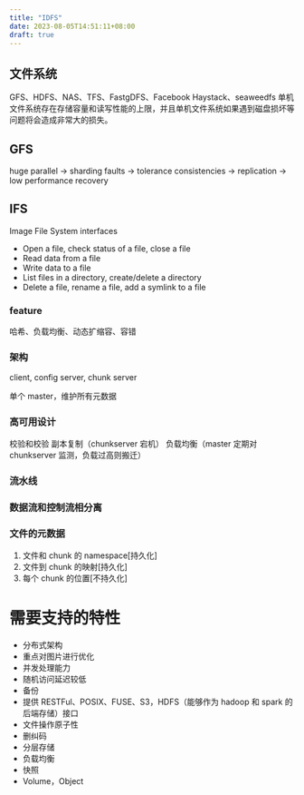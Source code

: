 ```yaml
---
title: "IDFS"
date: 2023-08-05T14:51:11+08:00
draft: true
---
```


## 文件系统
GFS、HDFS、NAS、TFS、FastgDFS、Facebook Haystack、seaweedfs
单机文件系统存在存储容量和读写性能的上限，并且单机文件系统如果遇到磁盘损坏等问题将会造成非常大的损失。

## GFS

huge
parallel -> sharding
faults -> tolerance
consistencies -> replication -> low performance
recovery

## IFS

Image File System interfaces

- Open a file, check status of a file, close a file
- Read data from a file
- Write data to a file
- List files in a directory, create/delete a directory
- Delete a file, rename a file, add a symlink to a file

### feature

哈希、负载均衡、动态扩缩容、容错

### 架构

client, config server, chunk server

单个 master，维护所有元数据

### 高可用设计

校验和校验
副本复制（chunkserver 宕机）
负载均衡（master 定期对 chunkserver 监测，负载过高则搬迁）

### 流水线

### 数据流和控制流相分离

### 文件的元数据

1. 文件和 chunk 的 namespace[持久化]
2. 文件到 chunk 的映射[持久化]
3. 每个 chunk 的位置[不持久化]

# 需要支持的特性
- 分布式架构
- 重点对图片进行优化
- 并发处理能力
- 随机访问延迟较低
- 备份
- 提供 RESTFul、POSIX、FUSE、S3，HDFS（能够作为 hadoop 和 spark 的后端存储）接口
- 文件操作原子性
- 删纠码
- 分层存储
- 负载均衡
- 快照
- Volume，Object
